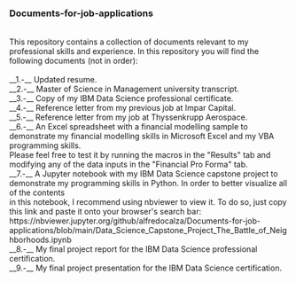 ### Documents-for-job-applications <br>
<br>
This repository contains a collection of documents relevant to my professional skills and experience. In this repository you will find the following documents (not in order):<br>
<br>
__1.-__ Updated resume.<br>
__2.-__ Master of Science in Management university transcript.<br>
__3.-__ Copy of my IBM Data Science professional certificate.<br>
__4.-__ Reference letter from my previous job at Impar Capital.<br>
__5.-__ Reference letter from my job at Thyssenkrupp Aerospace.<br>
__6.-__ An Excel spreadsheet with a financial modelling sample to demonstrate my financial modelling skills in Microsoft Excel and my VBA programming skills.<br>
Please feel free to test it by running the macros in the "Results" tab and modifying any of the data inputs in the "Financial Pro Forma" tab.<br>
__7.-__ A Jupyter notebook with my IBM Data Science capstone project to demonstrate my programming skills in Python. In order to better visualize all of the contents<br>
in this notebook, I recommend using nbviewer to view it. To do so, just copy this link and paste it onto your browser's search bar: <br>
https://nbviewer.jupyter.org/github/alfredocalza/Documents-for-job-applications/blob/main/Data_Science_Capstone_Project_The_Battle_of_Neighborhoods.ipynb <br>
__8.-__ My final project report for the IBM Data Science professional certification.<br>
__9.-__ My final project presentation for the IBM Data Science certification.<br>
